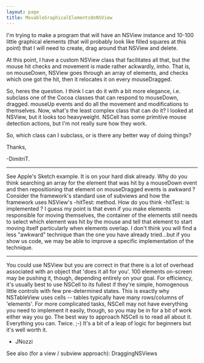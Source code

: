 ```yaml
---
layout: page
title: MovableGraphicalElementsOnNSView
---
```


I'm trying to make a program that will have an NSView instance and 10-100 little graphical elements (that will probably look like filled squares at this point) that I will need to create, drag around that NSView and delete. 

At this point, I have a custom NSView class that facilitates all that, but the mouse hit checks and movement is made rather ackwardly, imho. That is, on mouseDown, NSView goes through an array of elements, and checks which one got the hit, then it relocates it on every mouseDragged.

So, heres the question. I think I can do it with a bit more elegance, i.e. subclass one of the Cocoa classes that can respond to mouseDown, dragged. mouseUp events and do all the movement and modifications to themselves. Now, what's the least complex class that can do it? I looked at NSView, but it looks too heavyweight. NSCell has some primitive mouse detection actions, but I'm not really sure how they work. 

So, which class can I subclass, or is there any better way of doing things?

Thanks,

-DimitriT.

----
See Apple's Sketch example.  It is on your hard disk already.
Why do you think searching an array for the element that was hit by a mouseDown event and then repositioning that element on mouseDragged events is awkward ?  Consider the framework's standard use of subviews and how the framework uses NSView's -hitTest: method.  How do you think -hitTest: is implemented ?  I guess my point is that even if you make elements responsible for moving themselves, the container of the elements still needs to select which element was hit by the mouse and tell that element to start moving itself particularly when elements overlap.  I don't think you will find a less "awkward" technique than the one you have already tried...but if you show us code, we may be able to improve a specific implementation of the technique.

----

You could use NSView but you are correct in that there is a lot of overhead associated with an object that 'does it all for you'. 100 elements on-screen may be pushing it, though, depending entirely on your goal. For efficiency, it's usually best to use NSCell to its fullest if they're simple, homogenous little controls with few pre-determined states. This is exactly why NSTableView uses cells -- tables typically have many rows/columns of 'elements'. For more complicated tasks, NSCell may not have everything you need to implement it easily, though, so you may be in for a bit of work either way you go. The best way to approach NSCell is to read all about it. Everything you can. Twice. ;-) It's a bit of a leap of logic for beginners but it's well worth it.

- JNozzi


See also (for a view / subview approach): DraggingNSViews

